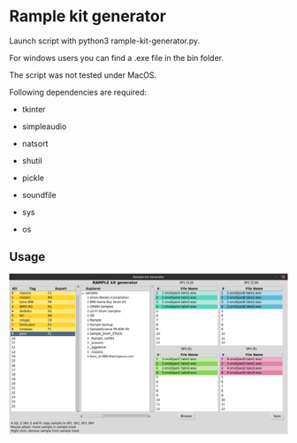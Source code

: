 # Rample kit generator

Launch script with python3 rample-kit-generator.py.

For windows users you can find a .exe file in the bin folder.

The script was not tested under MacOS.

Following dependencies are required:

- tkinter

- simpleaudio

- natsort

- shutil

- pickle

- soundfile

- sys

- os

## Usage

![Image](rkg.png?raw=true)
